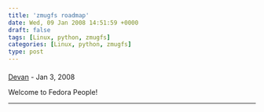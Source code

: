 ```yaml
---
title: 'zmugfs roadmap'
date: Wed, 09 Jan 2008 14:51:59 +0000
draft: false
tags: [Linux, python, zmugfs]
categories: [Linux, python, zmugfs]
type: post
---
```



#### 
[Devan](http://dgoodwin.dangerouslyinc.com "dgoodwin@dangerouslyinc.com") - <time datetime="2008-01-09 11:35:32">Jan 3, 2008</time>

Welcome to Fedora People!
<hr />
